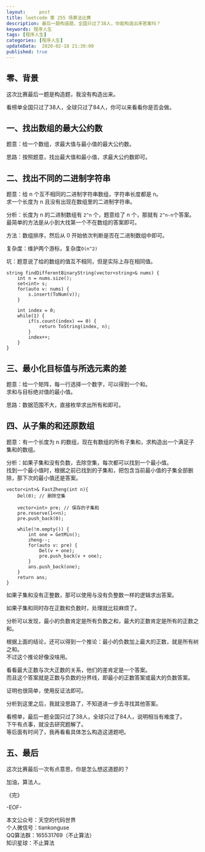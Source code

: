 ```yaml
---   
layout:     post  
title: leetcode 第 255 场算法比赛  
description: 最后一题构造题，全国只过了38人，你能构造出来答案吗？   
keywords: 程序人生  
tags: [程序人生]    
categories: [程序人生]  
updateData:  2020-02-18 21:30:00  
published: true  
---  
```



## 零、背景  


这次比赛最后一题是构造题，我没有构造出来。  


看榜单全国只过了38人，全球只过了84人，你可以来看看你是否会做。  



## 一、找出数组的最大公约数  


题意：给一个数组，求最大值与最小值的最大公约数。  


思路：按照题意，找出最大值和最小值，求最大公约数即可。  


## 二、找出不同的二进制字符串  


题意：给 n 个互不相同的二进制字符串数组，字符串长度都是 n。  
求一个长度为 n 且没有出现在数组里的二进制字符串。  


分析：长度为 n 的二进制数组有 `2^n` 个，题意给了 n 个，那就有 `2^n-n`个答案。  
最简单的方法是从小到大找第一个不在数组的答案即可。  


方法：数组排序，然后从 0 开始依次判断是否在二进制数组中即可。  


复杂度：维护两个游标，复杂度`O(n^2)`  


坑：题意说了给的数组的值互不相同，但是实际上存在相同值。  


```
string findDifferentBinaryString(vector<string>& nums) {
    int n = nums.size();
    set<int> s;
    for(auto v: nums) {
        s.insert(ToNum(v));
    }

    int index = 0;
    while(1) {
        if(s.count(index) == 0) {
            return ToString(index, n);
        }
        index++;
    }
}
```

## 三、最小化目标值与所选元素的差  


题意：给一个矩阵，每一行选择一个数字，可以得到一个和。  
求和与目标绝对值的最小值。  


思路：数据范围不大，直接枚举求出所有和即可。  



## 四、从子集的和还原数组  


题意：有一个长度为 n 的数组，现在有数组的所有子集和，求构造出一个满足子集和的数组。  


分析：如果子集和没有负数，去除空集，每次都可以找到一个最小值。  
找到一个最小值时，根据之前已找到的子集和，把包含当前最小值的子集全部删除，那下次的最小值还是答案。  


```
vector<int>& FastZheng(int n){
    Del(0); // 删除空集

    vector<int> pre; // 保存的子集和
    pre.reserve(1<<n);
    pre.push_back(0);

    while(!m.empty()) {
        int one = GetMin();
        zheng--;
        for(auto v: pre) {
            Del(v + one);
            pre.push_back(v + one);
        }
        ans.push_back(one);
    }
    return ans;
}
```


如果子集和没有正整数，那可以使用与没有负整数一样的逻辑求出答案。  



如果子集和同时存在正数和负数时，处理就比较麻烦了。  


分析可以发现，最小的负数肯定是所有负数之和，最大的正数肯定是所有的正数之和。  


根据上面的结论，还可以得到一个推论：最小的负数加上最大的正数，就是所有树之和。  
不过这个推论好像没啥用。  


看看最大正数与次大正数的关系，他们的差肯定是一个答案。  
而且这个答案就是正数与负数的分界线，即最小的正数答案或最大的负数答案。  


证明也很简单，使用反证法即可。  


分析到这里之后，我就没思路了，不知道进一步去寻找其他答案。  


看榜单，最后一题全国只过了38人，全球只过了84人，说明相当有难度了。  
下午有点事，就没去研究题解了。  
等后面有时间了，我再看看具体怎么构造这道题吧。  



## 五、最后  


这次比赛最后一次有点意思，你是怎么想这道题的？  



加油，算法人。  


《完》  


-EOF-  



本文公众号：天空的代码世界  
个人微信号：tiankonguse  
QQ算法群：165531769（不止算法）  
知识星球：不止算法  

